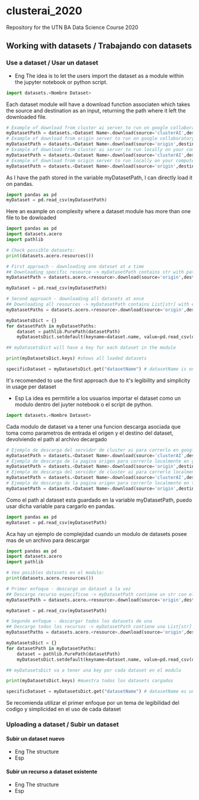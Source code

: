 # clusterai_2020
Repository for the UTN BA Data Science Course 2020 
## Working with datasets / Trabajando con datasets
### Use a dataset / Usar un dataset
- Eng
The idea is to let the users import the dataset as a module within the jupyter notebook or python script.
```python
import datasets.<Nombre Dataset>
```

Each dataset module will have a download function associaten which takes the source and destination as an input, returning the path where it left the downloaded file.

```python
# Example of download from cluster ai server to run on google collaboratory
myDatasetPath = datasets.<Dataset Name>.download(source='clusterAI',destination='gcollaboratort')
# Example of download from origin server to run on google collaboratory
myDatasetPath = datasets.<Dataset Name>.download(source='origin',destination='gcollaboratort')
# Example of download from cluster ai server to run locally on your computer
myDatasetPath = datasets.<Dataset Name>.download(source='clusterAI',destination='local')
# Example of download from origin server to run locally on your computer
myDatasetPath = datasets.<Dataset Name>.download(source='origin',destination='local')
```
As I have the path stored in the variable myDatasetPath, I can directly load it on pandas. 

```python
import pandas as pd
myDataset = pd.read_csv(myDatasetPath)
```

Here an example on complexity where a dataset module has more than one file to be dowloaded

```python
import pandas as pd
import datasets.acero
import pathlib

# Check possible datasets:
print(datasets.acero.resources())

# First approach - downloading one dataset at a time
## Downloading specific resource -> myDatasetPath contains str with path
myDatasetPath = datasets.acero.<resource>.download(source='origin',destination='local')

myDataset = pd.read_csv(myDatasetPath)

# Second approach - downloading all datasets at once
## Downloading all resources -> myDatasetPath contains List[str] with each path
myDatasetPaths = datasets.acero.<resource>.download(source='origin',destination='local')

myDatasetsDict = {}
for datasetPath in myDatasetPaths:
    dataset = pathlib.PurePath(datasetPath)
    myDatasetsDict.setdefault(keyname=dataset.name, value=pd.read_csv(datasetPath))

## myDatasetsDict will have a key for each dataset in the module

print(myDatasetsDict.keys) #shows all loaded datasets

specificDataset = myDatasetsDict.get("datasetName") # datasetName is one of the keys of myDatasetsDict 
```
It's recomended to use the first approach due to it's legibility and simplicity in usage per dataset

- Esp
La idea es permitirle a los usuarios importar el dataset como un modulo dentro del juyter notebook o el script de python.
```python
import datasets.<Nombre Dataset>
```

Cada modulo de dataset va a tener una funcion descarga asociada que toma como parametros de entrada el origen y el destino del dataset, devolviendo el path al archivo decargado

```python
# Ejemplo de descarga del servidor de cluster ai para correrlo en google collaboratory
myDatasetPath = datasets.<Dataset Name>.download(source='clusterAI',destination='gcollaboratort')
# Ejemplo de descarga de la pagina origen para correrlo localmente en google collaboratory
myDatasetPath = datasets.<Dataset Name>.download(source='origin',destination='gcollaboratort')
# Ejemplo de descarga del servidor de cluster ai para correrlo localmente en tu maquina
myDatasetPath = datasets.<Dataset Name>.download(source='clusterAI',destination='local')
# Ejemplo de descarga de la pagina origen para correrlo localmente en tu maquina
myDatasetPath = datasets.<Dataset Name>.download(source='origin',destination='local')
```
Como el path al dataset esta guardado en la variable myDatasetPath, puedo usar dicha variable para cargarlo en pandas. 

```python
import pandas as pd
myDataset = pd.read_csv(myDatasetPath)
```

Aca hay un ejemplo de complejidad cuando un modulo de datasets posee mas de un archivo para descargar

```python
import pandas as pd
import datasets.acero
import pathlib

# Veo posibles datasets en el modulo:
print(datasets.acero.resources())

# Primer enfoque - descargo un dataset a la vez
## Descargo recurso especificoe -> myDatasetPath contiene un str con el path
myDatasetPath = datasets.acero.<resource>.download(source='origin',destination='local')

myDataset = pd.read_csv(myDatasetPath)

# Segundo enfoque - descargar todos los datasets de una
## Descargo todos los recursos -> myDatasetPath contiene una List[str] (lista de strings) con cada path
myDatasetPaths = datasets.acero.<resource>.download(source='origin',destination='local')

myDatasetsDict = {}
for datasetPath in myDatasetPaths:
    dataset = pathlib.PurePath(datasetPath)
    myDatasetsDict.setdefault(keyname=dataset.name, value=pd.read_csv(datasetPath))

## myDatasetsDict va a tener una key por cada dataset en el modulo

print(myDatasetsDict.keys) #muestra todos los datasets cargados

specificDataset = myDatasetsDict.get("datasetName") # datasetName es una de las keys de myDatasetsDict 
```
Se recomienda utilizar el primer enfoque por un tema de legibilidad del codigo y simplicidad en el uso de cada dataset

### Uploading a dataset / Subir un dataset
#### Subir un dataset nuevo
- Eng
The structure 
- Esp

#### Subir un recurso a dataset existente
- Eng
The structure 
- Esp
